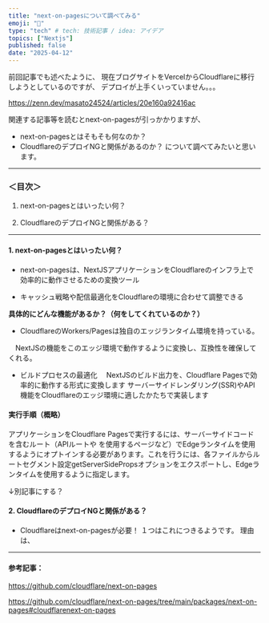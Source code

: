 ```yaml
---
title: "next-on-pagesについて調べてみる"
emoji: "🐙"
type: "tech" # tech: 技術記事 / idea: アイデア
topics: ["Nextjs"]
published: false
date: "2025-04-12"
---
```


前回記事でも述べたように、
現在ブログサイトをVercelからCloudflareに移行しようとしているのですが、
デプロイが上手くいっていません。。。<br/>

https://zenn.dev/masato24524/articles/20e160a92416ac

関連する記事等を読むとnext-on-pagesが引っかかりますが、
- next-on-pagesとはそもそも何なのか？
- CloudflareのデプロイNGと関係があるのか？
について調べてみたいと思います。

---
### ＜目次＞
1. next-on-pagesとはいったい何？

2. CloudflareのデプロイNGと関係がある？
---

#### 1. next-on-pagesとはいったい何？
- next-on-pagesは、NextJSアプリケーションをCloudflareのインフラ上で効率的に動作させるための変換ツール

- キャッシュ戦略や配信最適化をCloudflareの環境に合わせて調整できる

**具体的にどんな機能があるか？（何をしてくれているのか？）**
- CloudflareのWorkers/Pagesは独自のエッジランタイム環境を持っている。

　NextJSの機能をこのエッジ環境で動作するように変換し、互換性を確保してくれる。

- ビルドプロセスの最適化
　NextJSのビルド出力を、Cloudflare Pagesで効率的に動作する形式に変換します
サーバーサイドレンダリング(SSR)やAPI機能をCloudflareのエッジ環境に適したかたちで実装します


#### 実行手順（概略）
アプリケーションをCloudflare Pagesで実行するには、サーバーサイドコードを含むルート（APIルートや を使用するページなど）でEdgeランタイムを使用するようにオプトインする必要があります。これを行うには、各ファイルからルートセグメント設定getServerSidePropsオプションをエクスポートし、Edgeランタイムを使用するように指定します。


↓別記事にする？
#### 2. CloudflareのデプロイNGと関係がある？
- Cloudflareはnext-on-pagesが必要！
１つはこれにつきるようです。
理由は、





---
#### 参考記事：

https://github.com/cloudflare/next-on-pages

https://github.com/cloudflare/next-on-pages/tree/main/packages/next-on-pages#cloudflarenext-on-pages